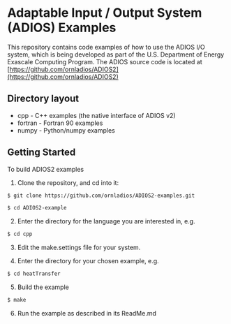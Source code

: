 
# Adaptable Input / Output System (ADIOS) Examples
This repository contains code examples of how to use the ADIOS I/O system, which is being developed as part of the
U.S. Department of Energy Exascale Computing Program.
The ADIOS source code is located at 
[https://github.com/ornladios/ADIOS2](https://github.com/ornladios/ADIOS2)


## Directory layout

* cpp     - C++ examples (the native interface of ADIOS v2)
* fortran - Fortran 90 examples
* numpy   - Python/numpy examples

## Getting Started

To build ADIOS2 examples

1. Clone the repository, and cd into it:

```bash
$ git clone https://github.com/ornladios/ADIOS2-examples.git
```

```bash
$ cd ADIOS2-example
```

2. Enter the directory for the language you are interested in, e.g.

```bash
$ cd cpp
```

3. Edit the make.settings file for your system.

4. Enter the directory for your chosen example, e.g.

```bash
$ cd heatTransfer
```

5. Build the example

```bash
$ make
```

6. Run the example as described in its ReadMe.md

